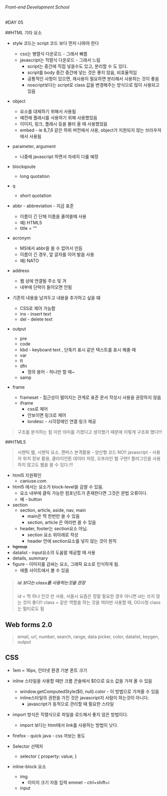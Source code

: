 ###### Front-end Development School

#DAY 05

##HTML 기타 요소

- style 코드는 script 코드 보다 먼저 나와야 한다
    - css는 병렬식 다운로드 - 그래서 빠름
    - javascript는 직렬식 다운로드 - 그래서 느림
        - script는 중간에 직접 넣을수도 있고, 분리할 수 도 있다.
        - script를 body 중간 중간에 넣는 것은 좋지 않음, 비효율적임
        - 공통적인 사항이 있으면, 재사용이 필요하면 분리해서 사용하는 것이 좋음
        - noscript보다는 script로 class 값을 변경해주는 방식으로 많이 사용되고 있음

- object
    - 요소를 대체하기 위해서 사용됨
    - 예전에 플래시를 사용하기 위해 사용했었음
    - 이미지, 링크, 플래시 등을 불러 올 때 사용했었음
    - embed - ie 8,7,6 같은 하위 버전에서 사용, object가 지원되지 않는 브라우저에서 사용됨

- parameter, argument
    - 나중에 javascript 하면서 자세히 다룰 예정

- blockqoute
    - long quotation

- q
    - short quotation

- abbr - abbreviation - 지금 표준
    -  이름이 긴 단체 이름을 줄여쓸때 사용
    - 예) HTML5
    - title = “"

- acronym
    - MS에서 abbr을 쓸 수 없어서 만듬
    - 이름이 긴 경우, 앞 글자를 이어 발음 사용
    - 예) NATO

- address
    - 웹 상에 연결될 주소 및 겨
    - 내부에 단락이 들어오면 안됨

- 기존의 내용을 남겨두고 내용을 추가하고 싶을 떄
    - CSS로 제어 가능함
    - ins - insert text
    - del - delete text

- output
    - pre
    - code
    - kbd - keyboard text , 단축키 표시 같은 텍스트를 표시 해줄 때
    - var
    - tt
    - dfn
        - 정의 용어 - 하나만 할 때~
    - samp

- frame
    - frameset - 접근성이 떨어지는 관계로 표준 문서 작성시 사용을 권장하지 않음
    - iframe
        - css로 제어
        - 안보이면 링크로 제어
        - londesc - 시각장애인 연결 링크 제공

> 구조를 분석하는 힘
> 이런 의미를 가졌다고 생각했기 때문에 이렇게 구조화 했다!!!


##HTML5

> 시멘틱 웹, 시멘틱 요소, 캔버스 본격활용 - 양산형 코드 NO!!
> javascript  - 사용자 위치 정보 활용, 클라이언튼 데이터 저장, 오프라인 웹 구현!!
> 플러그인을 사용하지 않고도 웹을 쓸 수 있다.!!!

- html5 지원확인
    - caniuse.com
- html5 에서는 <a> 요소가 block-level을 감쌀 수 있음.
    - <a> 요소 내부에 클릭 가능한 컴포넌트가 존재한다면 그것은 문법 오류이다.
    - 예 - button
- section
    - section, article, aside, nav, main
        - main은 딱 한번만 쓸 수 있음
        - section, article 은 여러번 쓸 수 있음
    - header, footer는 section요소 아님.
        - section 요소 위아래로 작성
        - header 안에 section요소를 넣지 않는 것이 원칙
- ~~hgroup~~
- datalist - input요소의 도움말 제공할 때 사용
- details, summary
- figure - 이미지를 감싸는 요소, 그래픽 요소로 인식하게 됨.
    - 애플 사이트에서 볼 수 있음

>##### id 보다는 class를 사용하는것을 권장
> id = 딱 하나 인것 만 사용, 서울시
> 요즘은 정말 필요한 경우 아니면 id는 쓰지 않는 것이 좋다!!
> class  = 같은 역할을 하는 것을 여러번 사용할 때, OO시청
> class는 멀티로도 됨

## Web forms 2.0

> email, url, number, search, range, data picker, color, datalist, keygen, output

## CSS

- 1em = 16px, 인터넷 환경 기본 폰트 크기
- inline 스타일을 사용할 때만 크롬 콘솔에서 $0으로 요소 값을 가져 올 수 있음
    - window.getComputedStyle($0, null).color - 이 방법으로 가져올 수 있음
    - inline스타일의 권한을 가진 것은 javascript지 사람이 하는것이 아니다.
        - javascript가 동적으로 관리할 때 필요한 스타일
- import 방식은 직렬식으로 파일을 로드해서 좋지 않은 방법이다.
    - import 보다는 html에서 link를 사용하는 방법이 낫다.
- firefox - quick java - css 까보는 용도
- Selector 선택자
    - selector { property: value; }

- inline-block 요소
    - img
        - 이미지 크기 자동 입력 emmet - ctrl+shift+i
    - input